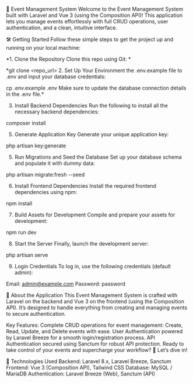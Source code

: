 🚀 Event Management System
Welcome to the Event Management System built with Laravel and Vue 3 (using the Composition API)! This application lets you manage events effortlessly with full CRUD operations, user authentication, and a clean, intuitive interface.

🛠️ Getting Started
Follow these simple steps to get the project up and running on your local machine:

*1. Clone the Repository
Clone this repo using Git:
*

*git clone <repo_url>
2. Set Up Your Environment
 the .env.example file to .env and input your database credentials:


cp .env.example .env
Make sure to update the database connection details in the .env file.*

3. Install Backend Dependencies
Run the following to install all the necessary backend dependencies:

composer install

5. Generate Application Key
Generate your unique application key:

php artisan key:generate


5. Run Migrations and Seed the Database
Set up your database schema and populate it with dummy data:

php artisan migrate:fresh --seed

6. Install Frontend Dependencies
Install the required frontend dependencies using npm:

npm install

7. Build Assets for Development
Compile and prepare your assets for development:

npm run dev

8. Start the Server
Finally, launch the development server:

php artisan serve

9. Login Credentials
To log in, use the following credentials (default admin):

Email: admin@example.com
Password: password

🎯 About the Application
This Event Management System is crafted with Laravel on the backend and Vue 3 on the frontend (using the Composition API). It’s designed to handle everything from creating and managing events to secure authentication.

Key Features:
Complete CRUD operations for event management: Create, Read, Update, and Delete events with ease.
User Authentication powered by Laravel Breeze for a smooth login/registration process.
API Authentication secured using Sanctum for robust API protection.
Ready to take control of your events and supercharge your workflow? 🚀 Let’s dive in!

🔧 Technologies Used
Backend: Laravel 8.x, Laravel Breeze, Sanctum
Frontend: Vue 3 (Composition API), Tailwind CSS
Database: MySQL / MariaDB
Authentication: Laravel Breeze (Web), Sanctum (API)
